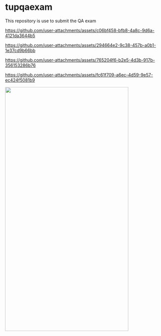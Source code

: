 # tupqaexam
This repository is use to submit the QA exam


https://github.com/user-attachments/assets/c06bf458-bfb8-4a8c-9d6a-4121da3644b5



https://github.com/user-attachments/assets/294664e2-9c38-457b-a0b1-1e37cd9b66bb



https://github.com/user-attachments/assets/765204f6-b2e5-4d3b-917b-356153286b76



https://github.com/user-attachments/assets/fc61f709-a6ec-4d59-9e57-ec424f5081b9


<img src="https://github.com/user-attachments/assets/557467c0-e022-4fb9-88a7-a05210853ed4" width="400" height="790">
